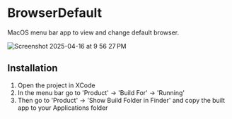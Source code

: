 # BrowserDefault

MacOS menu bar app to view and change default browser.

![Screenshot 2025-04-16 at 9 56 27 PM](https://github.com/user-attachments/assets/5a3a67d6-ece0-4b37-9864-413ae2412cdf)

## Installation

1. Open the project in XCode
2. In the menu bar go to 'Product' -> 'Build For' -> 'Running'
3. Then go to 'Product' -> 'Show Build Folder in Finder' and copy the built app to your Applications folder
